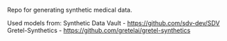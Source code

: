 Repo for generating synthetic medical data.

Used models from:
Synthetic Data Vault - https://github.com/sdv-dev/SDV
Gretel-Synthetics - https://github.com/gretelai/gretel-synthetics

